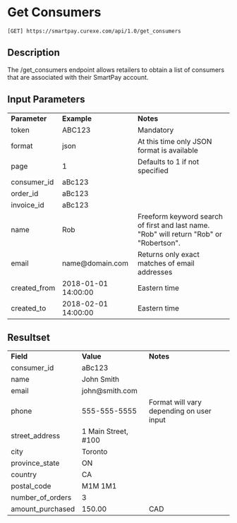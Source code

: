 # Get Consumers

~~~
[GET] https://smartpay.curexe.com/api/1.0/get_consumers
~~~

## Description

The /get_consumers endpoint allows retailers to obtain a list of consumers that are associated with their SmartPay account.

## Input Parameters

<table>
  <tr>
    <td><b>Parameter</b></td>
    <td><b>Example</b></td>
    <td><b><b>Notes</b></b></td>
  </tr>
  <tr>
    <td>token</td>
    <td>ABC123</td>
    <td>Mandatory</td>
  </tr>
  <tr>
    <td>format</td>
    <td>json</td>
    <td>At this time only JSON format is available</td>
  </tr>
  <tr>
    <td>page</td>
    <td>1</td>
    <td>Defaults to 1 if not specified</td>
  </tr>
  <tr>
    <td>consumer_id</td>
    <td>aBc123</td>
    <td></td>
  </tr>
  <tr>
    <td>order_id</td>
    <td>aBc123</td>
    <td></td>
  </tr>
  <tr>
    <td>invoice_id</td>
    <td>aBc123</td>
    <td></td>
  </tr>
  <tr>
    <td>name</td>
    <td>Rob</td>
    <td>Freeform keyword search of first and last name. "Rob" will return "Rob" or "Robertson".</td>
  </tr>
  <tr>
    <td>email</td>
    <td>name@domain.com</td>
    <td>Returns only exact matches of email addresses</td>
  </tr>
  <tr>
    <td>created_from</td>
    <td>2018-01-01 14:00:00</td>
    <td>Eastern time</td>
  </tr>
  <tr>
    <td>created_to</td>
    <td>2018-02-01 14:00:00</td>
    <td>Eastern time</td>
  </tr>
</table>

## Resultset

<table>
  <tr>
    <td><b>Field</b></td>
    <td><b>Value</b></td>
    <td><b><b>Notes</b></b></td>
  </tr>
  <tr>
    <td>consumer_id</td>
    <td>aBc123</td>
    <td></td>
  </tr>
  <tr>
    <td>name</td>
    <td>John Smith</td>
    <td></td>
  </tr>
  <tr>
    <td>email</td>
    <td>john@smith.com</td>
    <td></td>
  </tr>
  <tr>
    <td>phone</td>
    <td>555-555-5555</td>
    <td>Format will vary depending on user input</td>
  </tr>
  <tr>
    <td>street_address</td>
    <td>1 Main Street, #100</td>
    <td></td>
  </tr>
  <tr>
    <td>city</td>
    <td>Toronto</td>
    <td></td>
  </tr>
  <tr>
    <td>province_state</td>
    <td>ON</td>
    <td></td>
  </tr>
  <tr>
    <td>country</td>
    <td>CA</td>
    <td></td>
  </tr>
  <tr>
    <td>postal_code</td>
    <td>M1M 1M1</td>
    <td></td>
  </tr>
  <tr>
    <td>number_of_orders</td>
    <td>3</td>
    <td></td>
  </tr>
  <tr>
    <td>amount_purchased</td>
    <td>150.00</td>
    <td>CAD</td>
  </tr>
</table>
